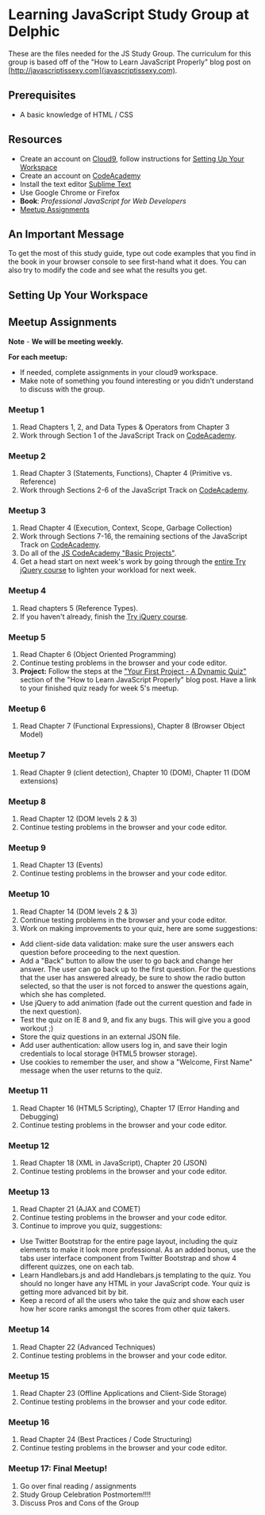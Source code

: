 # Learning JavaScript Study Group at Delphic

These are the files needed for the JS Study Group. The curriculum for this group is based off of the "How to Learn JavaScript Properly" blog post on [http://javascriptissexy.com](javascriptissexy.com).

## Prerequisites

* A basic knowledge of HTML / CSS

## Resources

* Create an account on [Cloud9](https://c9.io/), follow instructions for [Setting Up Your Workspace](#setting-up-your-workspace)
* Create an account on [CodeAcademy](http://www.codeacademy.com)
* Install the text editor [Sublime Text](http://www.sublimetext.com)
* Use Google Chrome or Firefox
* **Book**: *Professional JavaScript for Web Developers*
* [Meetup Assignments](#meetup-assignments)

## An Important Message
To get the most of this study guide, type out code examples that you find in the book in your browser console to see first-hand what it does. You can also try to modify the code and see what the results you get.

## <a id="#setting-up-your-workspace"></a>Setting Up Your Workspace

## <a id="#meetup-assignments"></a>Meetup Assignments

**Note** - **We will be meeting weekly.**

**For each meetup:**
* If needed, complete assignments in your cloud9 workspace.
* Make note of something you found interesting or you didn't understand to discuss with the group.

### Meetup 1

1. Read Chapters 1, 2, and Data Types & Operators from Chapter 3
2. Work through Section 1 of the JavaScript Track on [CodeAcademy](http://www.codecademy.com/tracks/javascript).


### Meetup 2

1. Read Chapter 3 (Statements, Functions), Chapter 4 (Primitive vs. Reference)
2. Work through Sections 2-6 of the JavaScript Track on [CodeAcademy](http://www.codecademy.com/tracks/javascript).


### Meetup 3

1. Read Chapter 4 (Execution, Context, Scope, Garbage Collection)
3. Work through Sections 7-16, the remaining sections of the JavaScript Track on [CodeAcademy](http://www.codecademy.com/tracks/javascript).
4. Do all of the [JS CodeAcademy "Basic Projects"](http://www.codecademy.com/tracks/javascript).
5. Get a head start on next week's work by going through the [entire Try jQuery course](http://try.jquery.com/) to lighten your workload for next week.


### Meetup 4

1. Read chapters 5 (Reference Types).
2. If you haven't already, finish the [Try jQuery course](http://try.jquery.com/).


### Meetup 5

1. Read Chapter 6 (Object Oriented Programming)
2. Continue testing problems in the browser and your code editor.
3. **Project:** Follow the steps at the ["Your First Project - A Dynamic Quiz"](http://javascriptissexy.com/how-to-learn-javascript-properly/#Your_First_ProjectA_Dynamic_Quiz) section of the "How to Learn JavaScript Properly" blog post. Have a link to your finished quiz ready for week 5's meetup.


### Meetup 6

1. Read Chapter 7 (Functional Expressions), Chapter 8 (Browser Object Model)


### Meetup 7

1. Read Chapter 9 (client detection), Chapter 10 (DOM), Chapter 11 (DOM extensions)


### Meetup 8

1. Read Chapter 12 (DOM levels 2 & 3)
2. Continue testing problems in the browser and your code editor.


### Meetup 9

1. Read Chapter 13 (Events)
2. Continue testing problems in the browser and your code editor.


### Meetup 10

1. Read Chapter 14 (DOM levels 2 & 3)
2. Continue testing problems in the browser and your code editor.
3. Work on making improvements to your quiz, here are some suggestions:

* Add client-side data validation: make sure the user answers each question before proceeding to the next question.
* Add a "Back" button to allow the user to go back and change her answer. The user can go back up to the first question. For the questions that the user has answered already, be sure to show the radio button selected, so that the user is not forced to answer the questions again, which she has completed.
* Use jQuery to add animation (fade out the current question and fade in the next question).
* Test the quiz on IE 8 and 9, and fix any bugs. This will give you a good workout ;)
* Store the quiz questions in an external JSON file.
* Add user authentication: allow users log in, and save their login credentials to local storage (HTML5 browser storage).
* Use cookies to remember the user, and show a "Welcome, First Name" message when the user returns to the quiz.


### Meetup 11

1. Read Chapter 16 (HTML5 Scripting), Chapter 17 (Error Handing and Debugging)
2. Continue testing problems in the browser and your code editor.


### Meetup 12

1. Read Chapter 18 (XML in JavaScript), Chapter 20 (JSON)
2. Continue testing problems in the browser and your code editor.


### Meetup 13

1. Read Chapter 21 (AJAX and COMET)
2. Continue testing problems in the browser and your code editor.
3. Continue to improve you quiz, suggestions:

* Use Twitter Bootstrap for the entire page layout, including the quiz elements to make it look more professional. As an added bonus, use the tabs user interface component from Twitter Bootstrap and show 4 different quizzes, one on each tab.
* Learn Handlebars.js and add Handlebars.js templating to the quiz. You should no longer have any HTML in your JavaScript code. Your quiz is getting more advanced bit by bit.
* Keep a record of all the users who take the quiz and show each user how her score ranks amongst the scores from other quiz takers.


### Meetup 14

1. Read Chapter 22 (Advanced Techniques)
2. Continue testing problems in the browser and your code editor.


### Meetup 15

1. Read Chapter 23 (Offline Applications and Client-Side Storage)
2. Continue testing problems in the browser and your code editor.


### Meetup 16

1. Read Chapter 24 (Best Practices / Code Structuring)
2. Continue testing problems in the browser and your code editor.


### Meetup 17: Final Meetup!

1. Go over final reading / assignments
2. Study Group Celebration Postmortem!!!!
3. Discuss Pros and Cons of the Group

